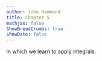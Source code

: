 ```yaml
---
author: John Hammond
title: Chapter 5
mathjax: false
ShowBreadCrumbs: true
showDate: false
---
```


In which we learn to apply integrals.
<!--more-->


